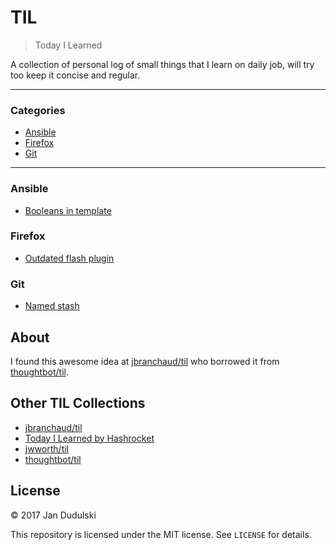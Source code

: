 # TIL

> Today I Learned

A collection of personal log of small things that I learn on daily job, will
try too keep it concise and regular.

---

### Categories

* [Ansible](#ansible)
* [Firefox](#firefox)
* [Git](#git)

---

### Ansible

- [Booleans in template](ansible/booleans-in-template.md)

### Firefox

- [Outdated flash plugin](firefox/outdated-flash-plugin.md)

### Git

- [Named stash](git/named-stash.md)

## About

I found this awesome idea at
[jbranchaud/til](https://github.com/jbranchaud/til) who borrowed it from
[thoughtbot/til](https://github.com/thoughtbot/til).

## Other TIL Collections

* [jbranchaud/til](https://github.com/jbranchaud/til/blob/master/LICENSE)
* [Today I Learned by Hashrocket](https://til.hashrocket.com)
* [jwworth/til](https://github.com/jwworth/til)
* [thoughtbot/til](https://github.com/thoughtbot/til)

## License

&copy; 2017 Jan Dudulski

This repository is licensed under the MIT license. See `LICENSE` for details.
